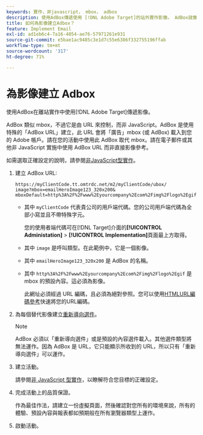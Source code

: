 ```yaml
---
keywords: 實作，非javascript， mbox， adbox
description: 使用AdBox傳遞使用 [!DNL Adobe Target]的站外實作影像。 AdBox就像mbox，但是由URL所控制，而非JavaScript。
title: 如何為影像建立Adbox？
feature: Implement Email
exl-id: ad1eb6c4-7a16-4054-ae76-57971261e931
source-git-commit: e5bae1ac9485c3e1d7c55e6386f332755196ffab
workflow-type: tm+mt
source-wordcount: '317'
ht-degree: 71%

---
```


# 為影像建立 Adbox

使用AdBox在離站實作中使用[!DNL Adobe Target]傳遞影像。

AdBox 類似 mbox，不過它是由 URL 來控制，而非 JavaScript。AdBox 是使用特殊的「AdBox URL」建立，此 URL 會將「廣告」mbox (或 AdBox) 載入到您的 Adobe 帳戶。請在您的活動中使用此 AdBox 取代 mbox。請在電子郵件或其他非 JavaScript 實施中使用 AdBox URL 而非直接影像參考。

如需選取正確設定的說明，請參閱[非JavaScript型實作](/help/dev/implement/email/overview.md)。

1. 建立 AdBox URL:

   ```
   https://myClientCode.tt.omtrdc.net/m2/myClientCode/ubox/
   image?mbox=emailHeroImage123_320x200&
   mboxDefault=http%3A%2F%2Fwww%2Eyourcompany%2Ecom%2Fimg%2Flogo%2Egif
   ```

   * 其中 `myClientCode` 代表貴公司的用戶端代碼。您的公司用戶端代碼為全部小寫並且不帶特殊字元。

     您的使用者端代碼可在[!DNL Target]介面的&#x200B;**[!UICONTROL Administation]** > **[!UICONTROL Implementation]**&#x200B;頁面最上方取得。

   * 其中 `image` 是呼叫類型。在此範例中，它是一個影像。

   * 其中 `emailHeroImage123_320x200` 是 AdBox 的名稱。

   * 其中 `http%3A%2F%2Fwww%2Eyourcompany%2Ecom%2Fimg%2Flogo%2Egif` 是 mbox 的預設內容。這必須為影像。

     此網址必須經過 URL 編碼，且必須為絕對參照。您可以使用[HTMLURL編碼參考](https://www.w3schools.com/tags/ref_urlencode.asp)快速將您的URL編碼。

1. 為每個替代影像建立[重新導向選件](https://experienceleague.adobe.com/docs/target/using/experiences/offers/offer-redirect.html)。

   >[!NOTE]
   >
   >AdBox 必須以「重新導向選件」或是預設的內容選件載入。其他選件類型將無法運作。因為 AdBox 是 URL，它只能顯示所收到的 URL，所以只有「重新導向選件」可以運作。

1. 建立活動。

   請參閱[非 JavaScript 型實作](/help/dev/implement/email/overview.md)，以瞭解符合您目標的正確設定。

1. 完成活動上的品質保證。

   作為最佳作法，請建立一份虛擬頁面，然後確認對您所有的環境來說，所有的體驗、預設內容與報表都如預期般在所有瀏覽器類型上運作。

1. 啟動活動。
